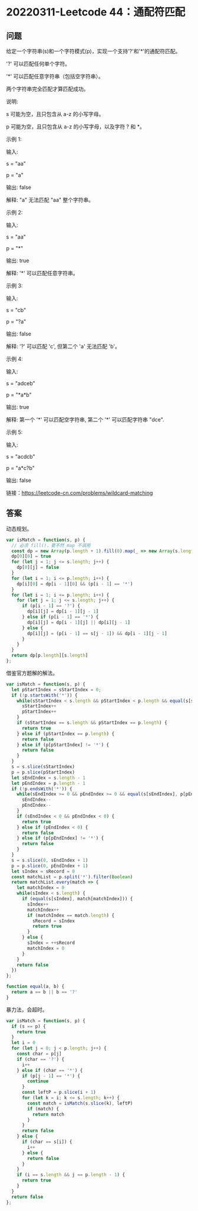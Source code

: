 # 20220311-Leetcode 44：通配符匹配

## 问题

给定一个字符串(s)和一个字符模式(p)，实现一个支持'?'和'\*'的通配符匹配。

'?' 可以匹配任何单个字符。

'\*' 可以匹配任意字符串（包括空字符串）。

两个字符串完全匹配才算匹配成功。

说明:

s 可能为空，且只包含从 a-z 的小写字母。

p 可能为空，且只包含从 a-z 的小写字母，以及字符 ? 和 \*。

示例 1:

输入:

s = "aa"

p = "a"

输出: false

解释: "a" 无法匹配 "aa" 整个字符串。

示例 2:

输入:

s = "aa"

p = "\*"

输出: true

解释: '\*' 可以匹配任意字符串。

示例 3:

输入:

s = "cb"

p = "?a"

输出: false

解释: '?' 可以匹配 'c', 但第二个 'a' 无法匹配 'b'。

示例 4:

输入:

s = "adceb"

p = "\*a\*b"

输出: true

解释: 第一个 '\*' 可以匹配空字符串, 第二个 '\*' 可以匹配字符串 "dce".

示例 5:

输入:

s = "acdcb"

p = "a\*c?b"

输出: false

链接：https://leetcode-cn.com/problems/wildcard-matching


## 答案

动态规划。

```JavaScript
var isMatch = function(s, p) {
  // 必须 fill()，要不然 map 不调用
  const dp = new Array(p.length + 1).fill(0).map(_ => new Array(s.length + 1))
  dp[0][0] = true
  for (let j = 1; j <= s.length; j++) {
    dp[0][j] = false
  }
  for (let i = 1; i <= p.length; i++) {
    dp[i][0] = dp[i - 1][0] && (p[i - 1] == '*')
  }
  for (let i = 1; i <= p.length; i++) {
    for (let j = 1; j <= s.length; j++) {
      if (p[i - 1] == '?') {
        dp[i][j] = dp[i - 1][j - 1]
      } else if (p[i - 1] == '*') {
        dp[i][j] = dp[i - 1][j] || dp[i][j - 1]
      } else {
        dp[i][j] = (p[i - 1] == s[j - 1]) && dp[i - 1][j - 1]
      }
    }
  }
  return dp[p.length][s.length]
};
```

借鉴官方题解的解法。

```JavaScript
var isMatch = function(s, p) {
  let pStartIndex = sStartIndex = 0;
  if (!p.startsWith('*')) {
    while(sStartIndex < s.length && pStartIndex < p.length && equal(s[sStartIndex], p[pStartIndex])) {
      sStartIndex++
      pStartIndex++
    }
    if (sStartIndex == s.length && pStartIndex == p.length) {
      return true
    } else if (pStartIndex == p.length) {
      return false
    } else if (p[pStartIndex] != '*') {
      return false
    }
  }
  s = s.slice(sStartIndex)
  p = p.slice(pStartIndex)
  let sEndIndex = s.length - 1
  let pEndIndex = p.length - 1
  if (!p.endsWith('*')) {
    while(sEndIndex >= 0 && pEndIndex >= 0 && equal(s[sEndIndex], p[pEndIndex])) {
      sEndIndex--
      pEndIndex--
    }
    if (sEndIndex < 0 && pEndIndex < 0) {
      return true
    } else if (pEndIndex < 0) {
      return false
    } else if (p[pEndIndex] != '*') {
      return false
    }
  }
  s = s.slice(0, sEndIndex + 1)
  p = p.slice(0, pEndIndex + 1)
  let sIndex = sRecord = 0
  const matchList = p.split('*').filter(Boolean)
  return matchList.every(match => {
    let matchIndex = 0
    while(sIndex < s.length) {
      if (equal(s[sIndex], match[matchIndex])) {
        sIndex++
        matchIndex++
        if (matchIndex == match.length) {
          sRecord = sIndex
          return true
        }
      } else {
        sIndex = ++sRecord
        matchIndex = 0
      }
    }
    return false
  })
};

function equal(a, b) {
  return a == b || b == '?'
}
```

暴力法，会超时。

```JavaScript
var isMatch = function(s, p) {
  if (s == p) {
    return true
  }
  let i = 0
  for (let j = 0; j < p.length; j++) {
    const char = p[j]
    if (char == '?') {
      i++
    } else if (char == '*') {
      if (p[j - 1] == '*') {
        continue
      }
      const leftP = p.slice(i + 1)
      for (let k = i; k <= s.length; k++) {
        const match = isMatch(s.slice(k), leftP)
        if (match) {
          return match
        }
      }
      return false
    } else {
      if (char == s[i]) {
        i++
      } else {
        return false
      }
    }
    if (i == s.length && j == p.length - 1) {
      return true
    }
  }
  return false
};
```